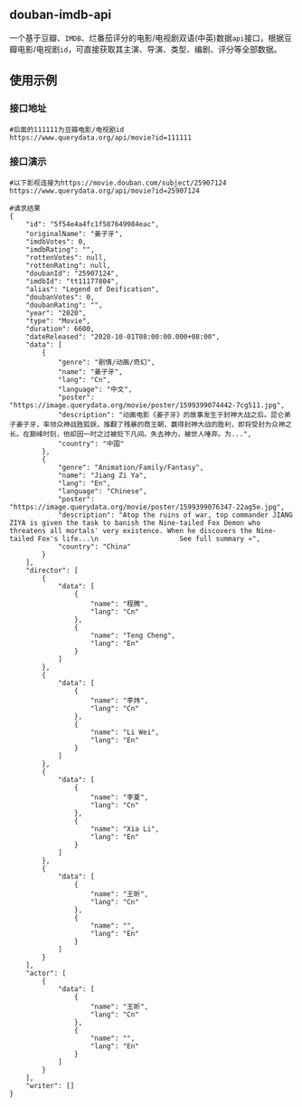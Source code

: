 douban-imdb-api
---------------
一个基于豆瓣、`IMDB`、烂番茄评分的电影/电视剧双语(中英)数据`api`接口，根据豆瓣电影/电视剧`id`，可直接获取其主演、导演、类型、编剧、评分等全部数据。

使用示例
----
### 接口地址

    #后面的111111为豆瓣电影/电视剧id
    https://www.querydata.org/api/movie?id=111111

### 接口演示

    #以下影视连接为https://movie.douban.com/subject/25907124
    https://www.querydata.org/api/movie?id=25907124
    
    #请求结果
    {
        "id": "5f54e4a4fc1f587649984eac",
        "originalName": "姜子牙",
        "imdbVotes": 0,
        "imdbRating": "",
        "rottenVotes": null,
        "rottenRating": null,
        "doubanId": "25907124",
        "imdbId": "tt11177804",
        "alias": "Legend of Deification",
        "doubanVotes": 0,
        "doubanRating": "",
        "year": "2020",
        "type": "Movie",
        "duration": 6600,
        "dateReleased": "2020-10-01T08:00:00.000+08:00",
        "data": [
            {
                "genre": "剧情/动画/奇幻",
                "name": "姜子牙",
                "lang": "Cn",
                "language": "中文",
                "poster": "https://image.querydata.org/movie/poster/1599399074442-7cg511.jpg",
                "description": "动画电影《姜子牙》的故事发生于封神大战之后。昆仑弟子姜子牙，率领众神战胜狐妖，推翻了残暴的商王朝，赢得封神大战的胜利，即将受封为众神之长。在巅峰时刻，他却因一时之过被贬下凡间。失去神力，被世人唾弃。为...",
                "country": "中国"
            },
            {
                "genre": "Animation/Family/Fantasy",
                "name": "Jiang Zi Ya",
                "lang": "En",
                "language": "Chinese",
                "poster": "https://image.querydata.org/movie/poster/1599399076347-22ag5e.jpg",
                "description": "Atop the ruins of war, top commander JIANG ZIYA is given the task to banish the Nine-tailed Fox Demon who threatens all mortals' very existence. When he discovers the Nine-tailed Fox's life...\n                    See full summary »",
                "country": "China"
            }
        ],
        "director": [
            {
                "data": [
                    {
                        "name": "程腾",
                        "lang": "Cn"
                    },
                    {
                        "name": "Teng Cheng",
                        "lang": "En"
                    }
                ]
            },
            {
                "data": [
                    {
                        "name": "李炜",
                        "lang": "Cn"
                    },
                    {
                        "name": "Li Wei",
                        "lang": "En"
                    }
                ]
            },
            {
                "data": [
                    {
                        "name": "李夏",
                        "lang": "Cn"
                    },
                    {
                        "name": "Xia Li",
                        "lang": "En"
                    }
                ]
            },
            {
                "data": [
                    {
                        "name": "王昕",
                        "lang": "Cn"
                    },
                    {
                        "name": "",
                        "lang": "En"
                    }
                ]
            }
        ],
        "actor": [
            {
                "data": [
                    {
                        "name": "王昕",
                        "lang": "Cn"
                    },
                    {
                        "name": "",
                        "lang": "En"
                    }
                ]
            }
        ],
        "writer": []
    }
